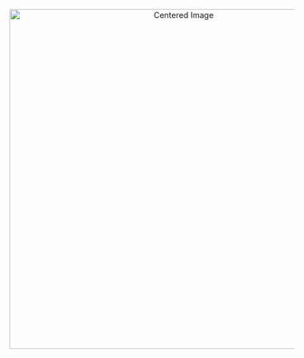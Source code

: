 <p align="center">
<img src="https://64.media.tumblr.com/6ee9f032b694078dac0a225f4b6be00d/a600132674cde109-0d/s400x600/42e8df302b5526215d8419345b60acab389c03f6.pnj" alt="Centered Image" width="600">
</p>
